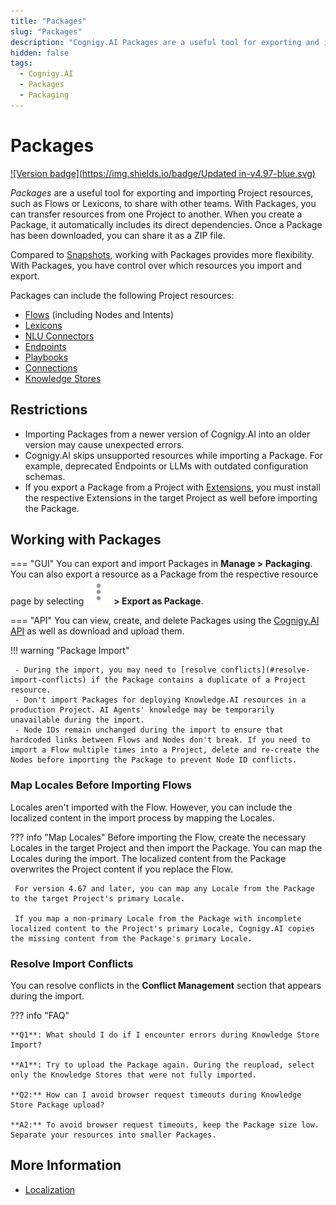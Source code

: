 ```yaml
---
title: "Packages" 
slug: "Packages"
description: "Cognigy.AI Packages are a useful tool for exporting and importing a Project's resources, such as Flows or Lexicons, to share with other teams. The Packages allow you to transfer resources from one Project to another. When you create a Package, it automatically includes its direct dependencies. Once downloaded, it can be shared as a ZIP file."
hidden: false 
tags:
  - Cognigy.AI
  - Packages
  - Packaging
---
```


# Packages

[![Version badge](https://img.shields.io/badge/Updated in-v4.97-blue.svg)](../../release-notes/4.97.md)

_Packages_ are a useful tool for exporting and importing Project resources, such as Flows or Lexicons, to share with other teams. With Packages, you can transfer resources from one Project to another. When you create a Package, it automatically includes its direct dependencies. Once a Package has been downloaded, you can share it as a ZIP file.

Compared to [Snapshots](../deploy/snapshots.md), working with Packages provides more flexibility. With Packages, you have control over which resources you import and export.

Packages can include the following Project resources:

- [Flows](../build/flows/overview.md) (including Nodes and Intents)
- [Lexicons](../empower/nlu/slots-and-lexicons/lexicons.md)
- [NLU Connectors](../empower/nlu/external/nlu-connectors.md)
- [Endpoints](../deploy/endpoints/overview.md)
- [Playbooks](../test/playbooks.md)
- [Connections](../build/connections.md)
- [Knowledge Stores](../empower/knowledge-ai/overview.md#knowledge-store)

## Restrictions

- Importing Packages from a newer version of Cognigy.AI into an older version may cause unexpected errors.
- Cognigy.AI skips unsupported resources while importing a Package. For example, deprecated Endpoints or LLMs with outdated configuration schemas.
- If you export a Package from a Project with [Extensions](extensions.md), you must install the respective Extensions in the target Project as well before importing the Package.

## Working with Packages

=== "GUI"
     You can export and import Packages in **Manage > Packaging**. You can also export a resource as a Package from the respective resource page by selecting ![vertical-ellipsis](../../../static/img/_assets/icons/vertical-ellipsis.svg) **> Export as Package**.

=== "API"
     You can view, create, and delete Packages using the [Cognigy.AI API](https://api-trial.cognigy.ai/openapi#tag--Packages) as well as download and upload them.

!!! warning "Package Import"

     - During the import, you may need to [resolve conflicts](#resolve-import-conflicts) if the Package contains a duplicate of a Project resource.
     - Don't import Packages for deploying Knowledge.AI resources in a production Project. AI Agents' knowledge may be temporarily unavailable during the import.
     - Node IDs remain unchanged during the import to ensure that hardcoded links between Flows and Nodes don't break. If you need to import a Flow multiple times into a Project, delete and re-create the Nodes before importing the Package to prevent Node ID conflicts.

### Map Locales Before Importing Flows

Locales aren't imported with the Flow. However, you can include the localized content in the import process by mapping the Locales.

??? info "Map Locales"
     Before importing the Flow, create the necessary Locales in the target Project and then import the Package. You can map the Locales during the import. The localized content from the Package overwrites the Project content if you replace the Flow.

     For version 4.67 and later, you can map any Locale from the Package to the target Project's primary Locale.

     If you map a non-primary Locale from the Package with incomplete localized content to the Project's primary Locale, Cognigy.AI copies the missing content from the Package's primary Locale.

### Resolve Import Conflicts

You can resolve conflicts in the **Conflict Management** section that appears during the import.

??? info "FAQ"

    **Q1**: What should I do if I encounter errors during Knowledge Store Import?

    **A1**: Try to upload the Package again. During the reupload, select only the Knowledge Stores that were not fully imported.

    **Q2:** How can I avoid browser request timeouts during Knowledge Store Package upload?

    **A2:** To avoid browser request timeouts, keep the Package size low. Separate your resources into smaller Packages.

## More Information

- [Localization](translation-and-localization/localization.md)